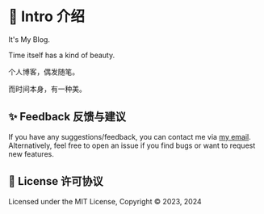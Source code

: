 # 🎏 Intro 介绍

It's My Blog. 

Time itself has a kind of beauty.

个人博客，偶发随笔。

而时间本身，有一种美。

## ✨ Feedback 反馈与建议

If you have any suggestions/feedback, you can contact me via [my email](mailto:likun@msn.cn). Alternatively, feel free to open an issue if you find bugs or want to request new features.

## 📜 License 许可协议

Licensed under the MIT License, Copyright © 2023, 2024
